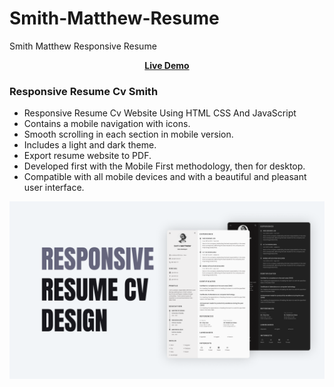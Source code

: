 # Smith-Matthew-Resume
Smith Matthew  Responsive Resume


<div align = 'center'>
<a href="https://adnan-bhaldar.github.io/Smith-Matthew-Resume"><strong>Live Demo</strong></a>
</div>

### Responsive Resume Cv Smith

- Responsive Resume Cv Website Using HTML CSS And JavaScript
- Contains a mobile navigation with icons.
- Smooth scrolling in each section in mobile version.
- Includes a light and dark theme.
- Export resume website to PDF.
- Developed first with the Mobile First methodology, then for desktop.
- Compatible with all mobile devices and with a beautiful and pleasant user interface.
  
![preview img](/preview.png)
